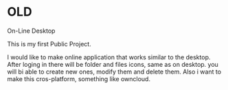 OLD
===
On-Line Desktop

This is my first Public Project.

I would like to make online application that works similar to the desktop.
After loging in there will be folder and files icons, same as on desktop.
you will bi able to create new ones, modify them and delete them.
Also i want to make this cros-platform, something like owncloud.
